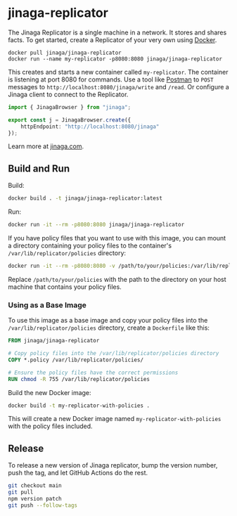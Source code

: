 # jinaga-replicator

The Jinaga Replicator is a single machine in a network.
It stores and shares facts.
To get started, create a Replicator of your very own using [Docker](https://www.docker.com/products/docker-desktop/).

```
docker pull jinaga/jinaga-replicator
docker run --name my-replicator -p8080:8080 jinaga/jinaga-replicator
```

This creates and starts a new container called `my-replicator`.
The container is listening at port 8080 for commands.
Use a tool like [Postman](https://www.postman.com/) to `POST` messages to `http://localhost:8080/jinaga/write` and `/read`.
Or configure a Jinaga client to connect to the Replicator.

```typescript
import { JinagaBrowser } from "jinaga";

export const j = JinagaBrowser.create({
    httpEndpoint: "http://localhost:8080/jinaga"
});
```

Learn more at [jinaga.com](https://jinaga.com/documents/replicator/).

## Build and Run

Build:

```bash
docker build . -t jinaga/jinaga-replicator:latest
```

Run:

```bash
docker run -it --rm -p8080:8080 jinaga/jinaga-replicator
```

If you have policy files that you want to use with this image, you can mount a directory containing your policy files to the container's `/var/lib/replicator/policies` directory:

```bash
docker run -it --rm -p8080:8080 -v /path/to/your/policies:/var/lib/replicator/policies jinaga/jinaga-replicator
```

Replace `/path/to/your/policies` with the path to the directory on your host machine that contains your policy files.

### Using as a Base Image

To use this image as a base image and copy your policy files into the `/var/lib/replicator/policies` directory, create a `Dockerfile` like this:

```dockerfile
FROM jinaga/jinaga-replicator

# Copy policy files into the /var/lib/replicator/policies directory
COPY *.policy /var/lib/replicator/policies/

# Ensure the policy files have the correct permissions
RUN chmod -R 755 /var/lib/replicator/policies
```

Build the new Docker image:

```bash
docker build -t my-replicator-with-policies .
```

This will create a new Docker image named `my-replicator-with-policies` with the policy files included.

## Release

To release a new version of Jinaga replicator, bump the version number, push the tag, and let GitHub Actions do the rest.

```bash
git checkout main
git pull
npm version patch
git push --follow-tags
```